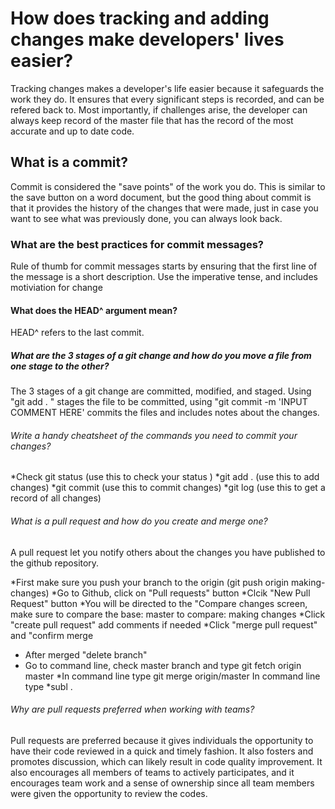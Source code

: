 # How does tracking and adding changes make developers' lives easier?

Tracking changes makes a developer's life easier because it safeguards the work they do. It ensures that every significant steps is recorded, and can be refered back to. Most importantly, if challenges arise, the developer can always keep record of the master file that has the record of the most accurate and up to date code.
## What is a commit?

Commit is considered the "save points" of the work you do. This is similar to the save button on a word document, but the good thing about commit is that it provides the history of the changes that were made, just in case you want to see what was previously done, you can always look back.

### What are the best practices for commit messages?

Rule of thumb for commit messages starts by ensuring that the first line of the message is a short description. Use the imperative tense, and includes motiviation for change

#### What does the HEAD^ argument mean?

HEAD^ refers to the last commit.

##### What are the 3 stages of a git change and how do you move a file from one stage to the other?

The 3 stages of a git change are committed, modified, and staged. Using "git add . " stages the file to be committed, using "git commit -m 'INPUT COMMENT HERE' commits the files and includes notes about the changes.

###### Write a handy cheatsheet of the commands you need to commit your changes?

*Check git status (use this to check your status )
*git add <branch name>. (use this to add changes)
*git commit <branch name> (use this to commit changes)
*git log (use this to get a record of all changes)


###### What is a pull request and how do you create and merge one?

A pull request let you notify others about the changes you have published to the github repository.

*First make sure you push your branch to the origin (git push origin making-changes)
*Go to Github, click on "Pull requests" button
*Clcik "New Pull Request" button
*You will be directed to the "Compare changes screen, make sure to compare the base: master to compare: making changes
*Click "create pull request" add comments if needed
*Click "merge pull request" and "confirm merge
* After merged "delete branch"
* Go to command line, check master branch and type git fetch origin master
*In command line type git merge origin/master
In command line type *subl .


###### Why are pull requests preferred when working with teams?

Pull requests are preferred because it gives individuals the opportunity to have their code reviewed in a quick and timely fashion. It also fosters and promotes discussion, which can likely result in code quality improvement. It also encourages all members of teams to actively participates, and it encourages team work and a sense of ownership since all team members were given the opportunity to review the codes.
